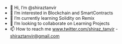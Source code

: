 - 👋 Hi, I’m @shiraztanvir
- 👀 I’m interested in Blockchain and SmartContracts
- 🌱 I’m currently learning Solidity on Remix
- 💞️ I’m looking to collaborate on Learning Projects
- 📫 How to reach me www.twitter.com/shiraz_tanvir - shiraztanvir@gmail.com

<!---
shiraztanvir/shiraztanvir is a ✨ special ✨ repository because its `README.md` (this file) appears on your GitHub profile.
You can click the Preview link to take a look at your changes.
--->
